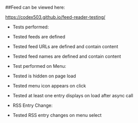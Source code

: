 ##Feed can be viewed here:

https://codex503.github.io/feed-reader-testing/


* Tests performed:

* Tested feeds are defined
* Tested feed URLs are defined and contain content
* Tested feed names are defined and contain content

* Test performed on Menu:

* Tested is hidden on page load
* Tested menu icon appears on click
* Tested at least one entry displays on load after async call

* RSS Entry Change:

* Tested RSS entry changes on menu select
